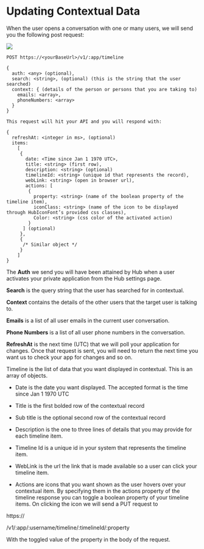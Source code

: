 # Updating Contextual Data

When the user opens a conversation with one or many users, we will send you the following post request:

![](https://raw.githubusercontent.com/BroadsoftLabs/BroadsoftExternalDocs/master/Hub/images/image12.png)

```
POST https://<yourBaseUrl>/v1/:app/timeline

{
  auth: <any> (optional),
  search: <string>, (optional) (this is the string that the user searched)
  context: { (details of the person or persons that you are taking to)
    emails: <array>,
    phoneNumbers: <array>
  }
}

This request will hit your API and you will respond with:

{
  refreshAt: <integer in ms>, (optional)
  items:
    [
     {
       date: <Time since Jan 1 1970 UTC>,
       title: <string> (first row),
       description: <string> (optional)
       timelineId: <string> (unique id that represents the record),
       webLink: <string> (open in browser url),
       actions: [
        {
          property: <string> (name of the boolean property of the timeline item),
          iconClass: <string> (name of the icon to be displayed through HubIconFont’s provided css classes),
          Color: <string> (css color of the activated action)
        }
      ] (optional)
     },
     {
      /* Similar object */
     }
    ]
}
```

The **Auth** we send you will have been attained by Hub when a user activates your private application from the Hub settings page.

**Search** is the query string that the user has searched for in contextual.

**Context** contains the details of the other users that the target user is talking to.

**Emails** is a list of all user emails in the current user conversation.

**Phone Numbers** is a list of all user phone numbers in the conversation.

**RefreshAt** is the next time (UTC) that we will poll your application for changes. Once that request is sent, you will need to return the next time you want us to check your app for changes and so on.

Timeline is the list of data that you want displayed in contextual. This is an array of objects.

- Date is the date you want displayed. The accepted format is the time since Jan 1 1970 UTC

- Title is the first bolded row of the contextual record

- Sub title is the optional second row of the contextual record

- Description is the one to three lines of details that you may provide for each timeline item.

- Timeline Id is a unique id in your system that represents the timeline item.

- WebLink is the url the link that is made available so a user can click your timeline item.

- Actions are icons that you want shown as the user hovers over your contextual item. By specifying them in the actions property of the timeline response you can toggle a boolean property of your timeline items. On clicking the icon we will send a PUT request to

https://

<baseurl>/v1/:app/:username/timeline/:timelineId/:property</baseurl>

With the toggled value of the property in the body of the request.
